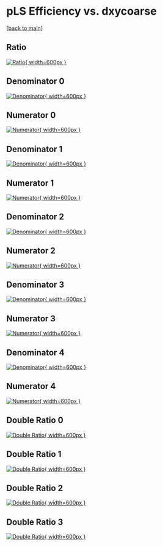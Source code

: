 # pLS Efficiency vs. dxycoarse

[[back to main](./)]



## Ratio

[![Ratio](../mtv/var/pLS_loweta_211_0_eff_dxycoarse.png){ width=600px }](../mtv/var/pLS_loweta_211_0_eff_dxycoarse.pdf)

## Denominator 0

[![Denominator](../mtv/den/pLS_loweta_211_0_eff_dxycoarse_den0.png){ width=600px }](../mtv/den/pLS_loweta_211_0_eff_dxycoarse_den0.pdf)

## Numerator 0

[![Numerator](../mtv/num/pLS_loweta_211_0_eff_dxycoarse_num0.png){ width=600px }](../mtv/num/pLS_loweta_211_0_eff_dxycoarse_num0.pdf)

## Denominator 1

[![Denominator](../mtv/den/pLS_loweta_211_0_eff_dxycoarse_den1.png){ width=600px }](../mtv/den/pLS_loweta_211_0_eff_dxycoarse_den1.pdf)

## Numerator 1

[![Numerator](../mtv/num/pLS_loweta_211_0_eff_dxycoarse_num1.png){ width=600px }](../mtv/num/pLS_loweta_211_0_eff_dxycoarse_num1.pdf)

## Denominator 2

[![Denominator](../mtv/den/pLS_loweta_211_0_eff_dxycoarse_den2.png){ width=600px }](../mtv/den/pLS_loweta_211_0_eff_dxycoarse_den2.pdf)

## Numerator 2

[![Numerator](../mtv/num/pLS_loweta_211_0_eff_dxycoarse_num2.png){ width=600px }](../mtv/num/pLS_loweta_211_0_eff_dxycoarse_num2.pdf)

## Denominator 3

[![Denominator](../mtv/den/pLS_loweta_211_0_eff_dxycoarse_den3.png){ width=600px }](../mtv/den/pLS_loweta_211_0_eff_dxycoarse_den3.pdf)

## Numerator 3

[![Numerator](../mtv/num/pLS_loweta_211_0_eff_dxycoarse_num3.png){ width=600px }](../mtv/num/pLS_loweta_211_0_eff_dxycoarse_num3.pdf)

## Denominator 4

[![Denominator](../mtv/den/pLS_loweta_211_0_eff_dxycoarse_den4.png){ width=600px }](../mtv/den/pLS_loweta_211_0_eff_dxycoarse_den4.pdf)

## Numerator 4

[![Numerator](../mtv/num/pLS_loweta_211_0_eff_dxycoarse_num4.png){ width=600px }](../mtv/num/pLS_loweta_211_0_eff_dxycoarse_num4.pdf)

## Double Ratio 0

[![Double Ratio](../mtv/ratio/pLS_loweta_211_0_eff_dxycoarse_ratio0.png){ width=600px }](../mtv/ratio/pLS_loweta_211_0_eff_dxycoarse_ratio0.pdf)

## Double Ratio 1

[![Double Ratio](../mtv/ratio/pLS_loweta_211_0_eff_dxycoarse_ratio1.png){ width=600px }](../mtv/ratio/pLS_loweta_211_0_eff_dxycoarse_ratio1.pdf)

## Double Ratio 2

[![Double Ratio](../mtv/ratio/pLS_loweta_211_0_eff_dxycoarse_ratio2.png){ width=600px }](../mtv/ratio/pLS_loweta_211_0_eff_dxycoarse_ratio2.pdf)

## Double Ratio 3

[![Double Ratio](../mtv/ratio/pLS_loweta_211_0_eff_dxycoarse_ratio3.png){ width=600px }](../mtv/ratio/pLS_loweta_211_0_eff_dxycoarse_ratio3.pdf)

